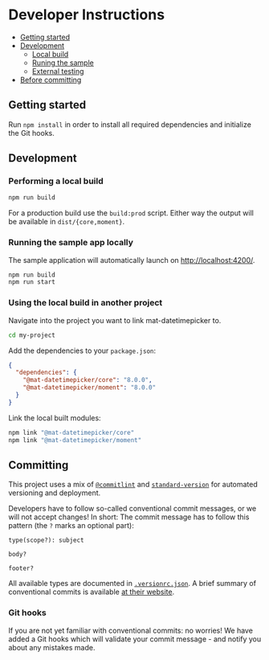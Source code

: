 # Developer Instructions

- [Getting started](#getting-started)
- [Development](#development)
  - [Local build](#performing-a-local-build)
  - [Runing the sample](#running-the-sample-app-locally)
  - [External testing](#using-the-local-build-in-another-project)
- [Before committing](#committing)

## Getting started

Run `npm install` in order to install all required dependencies and initialize the Git hooks.

## Development

### Performing a local build

```sh
npm run build
```

For a production build use the `build:prod` script. Either way the output will be available in `dist/{core,moment}`.

### Running the sample app locally

The sample application will automatically launch on [http://localhost:4200/](http://localhost:4200/).

```sh
npm run build
npm run start
```

### Using the local build in another project

Navigate into the project you want to link mat-datetimepicker to.

```sh
cd my-project
```

Add the dependencies to your `package.json`:

```json
{
  "dependencies": {
    "@mat-datetimepicker/core": "8.0.0",
    "@mat-datetimepicker/moment": "8.0.0"
  }
}
```

Link the local built modules:

```sh
npm link "@mat-datetimepicker/core"
npm link "@mat-datetimepicker/moment"
```

## Committing

This project uses a mix of [`@commitlint`](https://www.npmjs.com/package/@commitlint/cli)
and [`standard-version`](https://www.npmjs.com/package/standard-version) for automated versioning and deployment.

Developers have to follow so-called conventional commit messages, or we will not accept changes!
In short: The commit message has to follow this pattern (the `?` marks an optional part):

```
type(scope?): subject

body?

footer?
```

All available types are documented
in [`.versionrc.json`](https://github.com/kuhnroyal/mat-datetimepicker/blob/canary/.versionrc.json). A brief summary of
conventional commits is available [at their website](https://www.conventionalcommits.org/en/v1.0.0/#summary).

### Git hooks

If you are not yet familiar with conventional commits: no worries! We have added a Git hooks which will validate your
commit message - and notify you about any mistakes made.
